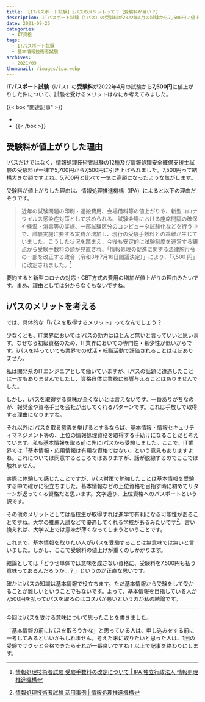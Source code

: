 ```yaml
---
title: 【ITパスポート試験】iパスのメリットって？【受験料が高い？】
description: ITパスポート試験（iパス）の受験料が2022年4月の試験から7,500円に値上がりした件について、試験を受けるメリットはなにか考えてみました。
date: 2021-09-25
categories: 
  - IT資格
tags: 
  - ITパスポート試験
  - 基本情報技術者試験
archives: 
  - 2021/09
thumbnail: /images/ipa.webp
---
```


**ITパスポート試験**（iパス）の**受験料**が2022年4月の試験から**7,500円**に値上がりした件について、試験を受けるメリットはなにか考えてみました。

<!--more-->

{{< box "関連記事" >}}
* [](qualification-ip-pass)
* [](qualification-fe-pass)
{{< /box >}}

## 受験料が値上がりした理由

iパスだけではなく、情報処理技術者試験の12種及び情報処理安全確保支援士試験の受験料が一律で5,700円から7,500円に引き上げられました。7,500円って結構大きな額ですよね。5,700円と比べて一気に高額になったような気がします。

受験料が値上がりした理由は、情報処理推進機構（IPA）によると以下の理由だそうです。

> 近年の試験問題の印刷・運搬費用、会場借料等の値上がりや、新型コロナウイルス感染症対策として求められる、試験会場における座席間隔の確保や検温・消毒等の実施、一部試験区分のコンピュータ試験化などを行う中で、試験実施に要する実費が増加し、現行の受験手数料との乖離が生じていました。こうした状況を踏まえ、今後も安定的に試験制度を運営する観点から受験手数料の額が見直され、「情報処理の促進に関する法律施行令の一部を改正する政令（令和3年7月16日閣議決定）」により、「7,500 円」に改定されました。[^a]

[^a]:[情報処理技術者試験 受験手数料の改定について \| IPA 独立行政法人 情報処理推進機構](https://www.ipa.go.jp/shiken/2021/jukenryou20210716.html)

要約すると新型コロナの対応・CBT方式の費用の増加が値上がりの理由みたいです。まあ、理由としては分からなくもないですね。

## iパスのメリットを考える

では、具体的な「iパスを取得するメリット」ってなんでしょう？

少なくとも、IT業界においてはiパスの効力はほとんど無いと言っていいと思います。なぜなら初級資格のため、IT業界においての専門性・希少性が低いからです。iパスを持っていても業界での就活・転職活動で評価されることはほぼありません。

私は開発系のITエンジニアとして働いていますが、iパスの話題に遭遇したことは一度もありませんでしたし、資格自体は業務に影響与えることはありませんでした。

しかし、iパスを取得する意味が全くないとは言えないです。一番ありがちなのが、報奨金や資格手当を会社が出してくれるパターンです。これは手放しで取得する理由になりますね。

それ以外にiパスを取る意義を挙げるとするならば、基本情報・情報セキュリティマネジメント等の、上位の情報処理資格を取得する手助けになることだと考えています。私も基本情報を取る前に先にiパスから受験しました。ここで、IT業界では「基本情報・応用情報は有用な資格ではない」という意見もありますよね。これについては同意するところではありますが、話が脱線するのでここでは触れません。

実際に体験して感じたことですが、iパス対策で勉強したことは基本情報を受験する中で確かに役立ちました。基本情報などの上位資格を目指す時に初めてリターンが返ってくる資格だと思います。文字通り、上位資格へのパスポートという訳です。

その他のメリットとしては高校生が取得すれば進学で有利になる可能性があることですね。大学の推薦入試などで優遇してくれる学校があるみたいです[^b]。言い換えれば、大学以上では意味が薄くなってしまうということです。

[^b]:[情報処理技術者試験 活用事例 | 情報処理推進機構](https://www.ipa.go.jp/shiken/about/jirei/index.html)

これまで、基本情報を取りたい人がiパスを受験することは無意味では無いと言いました。しかし、ここで受験料の値上げが重くのしかかります。

結論としては「どうせ単体では意味を成さない資格に、受験料を7,500円も払う意味ってあるんだろうか…？」というのが正直な思いです。

確かにiパスの知識は基本情報で役立ちます。ただ基本情報から受験をして受かることが難しいということでもないです。よって、基本情報を目指している人が7,500円を払ってiパスを取るのはコスパが悪いというのが私の結論です。

* * *

今回はiパスを受ける意味について思ったことを書きました。

「基本情報の前にiパスを取ろうかな」と思っている人は、申し込みをする前に一考してみるといいかもしれません。考えた末に取りたいと思った人は、1回の受験でサクッと合格できたらそれが一番良いですね！以上で記事を終わりにします。